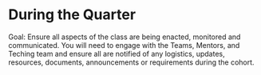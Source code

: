 # During the Quarter

Goal: Ensure all aspects of the class are being enacted, monitored and communicated. You will need to engage with the Teams, Mentors, and Teching team and ensure all are notified of any logistics, updates, resources, documents, announcements or requirements during the cohort.

